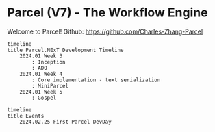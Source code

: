 # Parcel (V7) - The Workflow Engine

<!-- This is the entry point of public facing Github Pages -->

Welcome to Parcel!
Github: https://github.com/Charles-Zhang-Parcel

```mermaid
timeline
title Parcel.NExT Development Timeline
    2024.01 Week 3
        : Inception
        : ADO
    2024.01 Week 4
        : Core implementation - text serialization
        : MiniParcel
    2024.01 Week 5
        : Gospel
```

```mermaid
timeline
title Events
    2024.02.25 First Parcel DevDay
```